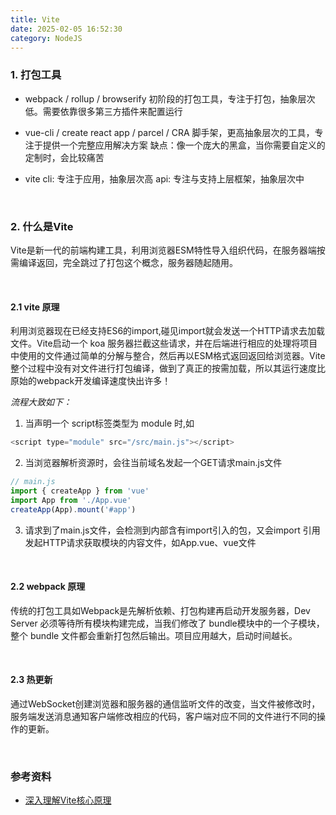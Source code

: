 ```yaml
---
title: Vite
date: 2025-02-05 16:52:30
category: NodeJS
---
```

### 1. 打包工具
- webpack / rollup / browserify
初阶段的打包工具，专注于打包，抽象层次低。需要依靠很多第三方插件来配置运行

- vue-cli / create react app / parcel / CRA
脚手架，更高抽象层次的工具，专注于提供一个完整应用解决方案
缺点：像一个庞大的黑盒，当你需要自定义的定制时，会比较痛苦

- vite
cli: 专注于应用，抽象层次高
api: 专注与支持上层框架，抽象层次中

<br/>

### 2. 什么是Vite
Vite是新一代的前端构建工具，利用浏览器ESM特性导入组织代码，在服务器端按需编译返回，完全跳过了打包这个概念，服务器随起随用。

<br/>


#### 2.1 vite 原理
利用浏览器现在已经支持ES6的import,碰见import就会发送一个HTTP请求去加载文件。Vite启动一个 koa 服务器拦截这些请求，并在后端进行相应的处理将项目中使用的文件通过简单的分解与整合，然后再以ESM格式返回返回给浏览器。Vite整个过程中没有对文件进行打包编译，做到了真正的按需加载，所以其运行速度比原始的webpack开发编译速度快出许多！

*流程大致如下：*
1. 当声明一个 script标签类型为 module 时,如
```js
<script type="module" src="/src/main.js"></script>
```

2. 当浏览器解析资源时，会往当前域名发起一个GET请求main.js文件
```js
// main.js
import { createApp } from 'vue'
import App from './App.vue'
createApp(App).mount('#app')
```

3. 请求到了main.js文件，会检测到内部含有import引入的包，又会import 引用发起HTTP请求获取模块的内容文件，如App.vue、vue文件





<br/>



#### 2.2 webpack 原理
传统的打包工具如Webpack是先解析依赖、打包构建再启动开发服务器，Dev Server 必须等待所有模块构建完成，当我们修改了 bundle模块中的一个子模块， 整个 bundle 文件都会重新打包然后输出。项目应用越大，启动时间越长。


<br/>

#### 2.3 热更新
通过WebSocket创建浏览器和服务器的通信监听文件的改变，当文件被修改时，服务端发送消息通知客户端修改相应的代码，客户端对应不同的文件进行不同的操作的更新。

<br/>

### 参考资料
- [深入理解Vite核心原理](https://juejin.cn/post/7064853960636989454)